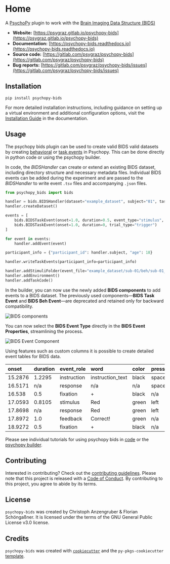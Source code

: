 # Home

A [PsychoPy](https://www.psychopy.org/) plugin to work with the [Brain Imaging Data Structure (BIDS)](https://bids-specification.readthedocs.io/)

* **Website:** [https://psygraz.gitlab.io/psychopy-bids](https://psygraz.gitlab.io/psychopy-bids)
* **Documentation:** [https://psychopy-bids.readthedocs.io](https://psychopy-bids.readthedocs.io)
* **Source code:** [https://gitlab.com/psygraz/psychopy-bids](https://gitlab.com/psygraz/psychopy-bids)
* **Bug reports:** [https://gitlab.com/psygraz/psychopy-bids/issues](https://gitlab.com/psygraz/psychopy-bids/issues)

## Installation

```console
pip install psychopy-bids
```

For more detailed installation instructions, including guidance on setting up a virtual environment and additional configuration options, visit the [Installation Guide](./installation.md) in the documentation.

## Usage

The psychopy bids plugin can be used to create valid BIDS valid datasets by creating [behavioral](https://bids-specification.readthedocs.io/en/stable/modality-specific-files/behavioral-experiments.html#example-_behtsv) or [task events](https://bids-specification.readthedocs.io/en/stable/04-modality-specific-files/05-task-events.html) in Psychopy. This can be done directly in python code or using the psychopy builder.

In code, the *BIDSHandler* can create or extend an existing BIDS dataset, including directory structure and necessary metadata files. Individual BIDS events can be added during the experiment and are passed to the *BIDSHandler* to write event `.tsv` files and accompanying `.json` files.

```py
from psychopy_bids import bids

handler = bids.BIDSHandler(dataset="example_dataset", subject="01", task="A")
handler.createDataset()

events = [
    bids.BIDSTaskEvent(onset=1.0, duration=0.5, event_type="stimulus", response="correct"),
    bids.BIDSTaskEvent(onset=1.0, duration=0, trial_type="trigger")
]

for event in events:
    handler.addEvent(event)

participant_info = {"participant_id": handler.subject, "age": 18}

handler.writeTaskEvents(participant_info=participant_info)

handler.addStimuliFolder(event_file="example_dataset/sub-01/beh/sub-01_task-A_run-1_events.tsv")
handler.addEnvironment()
handler.addTaskCode()
```

In the builder, you can now use the newly added **BIDS components** to add events to a BIDS dataset. The previously used components—**BIDS Task Event** and **BIDS Beh Event**—are deprecated and retained only for backward compatibility.

![BIDS components](./image/index/home-fig01.png)

You can now select the **BIDS Event Type** directly in the **BIDS Event Properties**, streamlining the process.

![BIDS Event Component](./image/index/home-fig02.png)


Using features such as custom columns it is possible to create detailed event tables for BIDS data.

| onset   | duration | event_role  | word             | color | pressed_key | trial_type  | response_time | trial_number | response_accuracy |
| :------ | :------- | :---------- | :--------------- | :---- | :---------- | :---------- | :------------ | :----------- | :---------------- |
| 15.2876 | 1.2295   | instruction | instruction_text | black | space       | n/a         | 1.2295        | n/a          | n/a               |
| 16.5171 | n/a      | response    | n/a              | n/a   | space       | n/a         | 1.2295        | n/a          | n/a               |
| 16.538  | 0.5      | fixation    | +                | black | n/a         | n/a         | n/a           | n/a          | n/a               |
| 17.0593 | 0.8105   | stimulus    | Red              | green | left        | incongruent | 0.8105        | 1.0          | correct           |
| 17.8698 | n/a      | response    | Red              | green | left        | incongruent | 0.8105        | 1.0          | correct           |
| 17.8972 | 1.0      | feedback    | Correct!         | green | n/a         | incongruent | n/a           | 1.0          | n/a               |
| 18.9272 | 0.5      | fixation    | +                | black | n/a         | n/a         | n/a           | n/a          | n/a               |

Please see individual tutorials for using psychopy bids in [code](./coder.md) or the [psychopy builder](./builder.md).

## Contributing

Interested in contributing? Check out the [contributing guidelines](./contributing.md). Please note that this project is released with a [Code of Conduct](./conduct.md). By contributing to this project, you agree to abide by its terms.

## License

`psychopy-bids` was created by Christoph Anzengruber & Florian Schöngaßner. It is licensed under the terms of the GNU General Public License v3.0 license.

## Credits

`psychopy-bids` was created with [`cookiecutter`](https://cookiecutter.readthedocs.io/en/latest/) and the `py-pkgs-cookiecutter` [template](https://github.com/py-pkgs/py-pkgs-cookiecutter).

